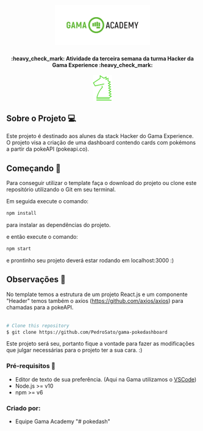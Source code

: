 <h1 align="center">
    <img alt="GamaAcademy" title="#GamaAcademy" src="./logo.png" width="250px" />
</h1>

<h4 align="center"> 
	:heavy_check_mark: Atividade da terceira semana da turma Hacker da Gama Experience :heavy_check_mark:
</h4>

<p align="center">
    <img alt="GamaHacker" title="#GamaHacker" src="./hacker.svg" width="50px" />
</p>

## Sobre o Projeto 💻

Este projeto é destinado aos alunes da stack Hacker do Gama Experience. O projeto visa a criação de uma dashboard contendo cards com pokémons a partir da pokeAPI (pokeapi.co).

## Começando 🏁

Para conseguir utilizar o template faça o download do projeto ou clone este repositório utilizando o Git em seu terminal.

Em seguida execute o comando:

```bash
npm install
```

para instalar as dependências do projeto.

e então execute o comando:

```bash
npm start
```

e prontinho seu projeto deverá estar rodando em localhost:3000 :)

## Observações 📌

No template temos a estrutura de um projeto React.js e um componente "Header" temos também o axios (https://github.com/axios/axios) para chamadas para a pokeAPI.

```bash

# Clone this repository
$ git clone https://github.com/PedroSato/gama-pokedashboard
```

Este projeto será seu, portanto fique a vontade para fazer as modificações que julgar necessárias para o projeto ter a sua cara. :)

### Pré-requisitos :large_orange_diamond:

- Editor de texto de sua preferência. (Aqui na Gama utilizamos o [VSCode](https://code.visualstudio.com))
- Node.js >= v10
- npm >= v6
### Criado por:

- Equipe Gama Academy
"# pokedash" 
